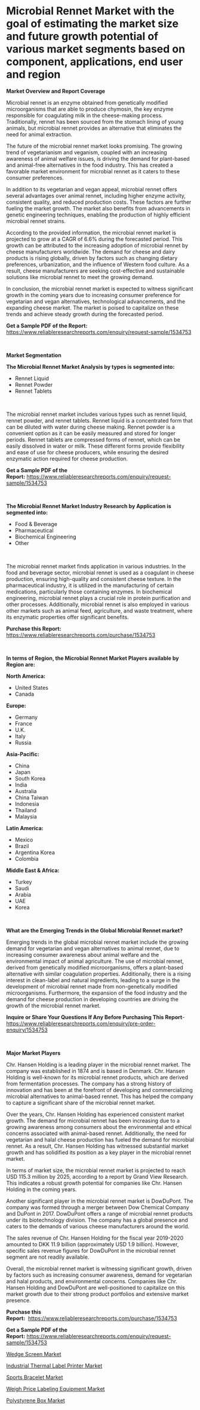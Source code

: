 <p><h1>Microbial Rennet Market with the goal of estimating the market size and future growth potential of various market segments based on component, applications, end user and region</h1></p><p><strong>Market Overview and Report Coverage</strong></p>
<p><p>Microbial rennet is an enzyme obtained from genetically modified microorganisms that are able to produce chymosin, the key enzyme responsible for coagulating milk in the cheese-making process. Traditionally, rennet has been sourced from the stomach lining of young animals, but microbial rennet provides an alternative that eliminates the need for animal extraction.</p><p>The future of the microbial rennet market looks promising. The growing trend of vegetarianism and veganism, coupled with an increasing awareness of animal welfare issues, is driving the demand for plant-based and animal-free alternatives in the food industry. This has created a favorable market environment for microbial rennet as it caters to these consumer preferences.</p><p>In addition to its vegetarian and vegan appeal, microbial rennet offers several advantages over animal rennet, including higher enzyme activity, consistent quality, and reduced production costs. These factors are further fueling the market growth. The market also benefits from advancements in genetic engineering techniques, enabling the production of highly efficient microbial rennet strains.</p><p>According to the provided information, the microbial rennet market is projected to grow at a CAGR of 6.6% during the forecasted period. This growth can be attributed to the increasing adoption of microbial rennet by cheese manufacturers worldwide. The demand for cheese and dairy products is rising globally, driven by factors such as changing dietary preferences, urbanization, and the influence of Western food culture. As a result, cheese manufacturers are seeking cost-effective and sustainable solutions like microbial rennet to meet the growing demand.</p><p>In conclusion, the microbial rennet market is expected to witness significant growth in the coming years due to increasing consumer preference for vegetarian and vegan alternatives, technological advancements, and the expanding cheese market. The market is poised to capitalize on these trends and achieve steady growth during the forecasted period.</p></p>
<p><strong>Get a Sample PDF of the Report:</strong> <a href="https://www.reliableresearchreports.com/enquiry/request-sample/1534753">https://www.reliableresearchreports.com/enquiry/request-sample/1534753</a></p>
<p>&nbsp;</p>
<p><strong>Market Segmentation</strong></p>
<p><strong>The Microbial Rennet Market Analysis by types is segmented into:</strong></p>
<p><ul><li>Rennet Liquid</li><li>Rennet Powder</li><li>Rennet Tablets</li></ul></p>
<p>&nbsp;</p>
<p><p>The microbial rennet market includes various types such as rennet liquid, rennet powder, and rennet tablets. Rennet liquid is a concentrated form that can be diluted with water during cheese making. Rennet powder is a convenient option as it can be easily measured and stored for longer periods. Rennet tablets are compressed forms of rennet, which can be easily dissolved in water or milk. These different forms provide flexibility and ease of use for cheese producers, while ensuring the desired enzymatic action required for cheese production.</p></p>
<p><strong>Get a Sample PDF of the Report:</strong>&nbsp;<a href="https://www.reliableresearchreports.com/enquiry/request-sample/1534753">https://www.reliableresearchreports.com/enquiry/request-sample/1534753</a></p>
<p>&nbsp;</p>
<p><strong>The Microbial Rennet Market Industry Research by Application is segmented into:</strong></p>
<p><ul><li>Food & Beverage</li><li>Pharmaceutical</li><li>Biochemical Engineering</li><li>Other</li></ul></p>
<p>&nbsp;</p>
<p><p>The microbial rennet market finds application in various industries. In the food and beverage sector, microbial rennet is used as a coagulant in cheese production, ensuring high-quality and consistent cheese texture. In the pharmaceutical industry, it is utilized in the manufacturing of certain medications, particularly those containing enzymes. In biochemical engineering, microbial rennet plays a crucial role in protein purification and other processes. Additionally, microbial rennet is also employed in various other markets such as animal feed, agriculture, and waste treatment, where its enzymatic properties offer significant benefits.</p></p>
<p><strong>Purchase this Report:</strong>&nbsp; <a href="https://www.reliableresearchreports.com/purchase/1534753">https://www.reliableresearchreports.com/purchase/1534753</a></p>
<p>&nbsp;</p>
<p><strong>In terms of Region, the Microbial Rennet Market Players available by Region are:</strong></p>
<p>
    <p> <strong> North America: </strong>
        <ul>
            <li>United States</li>
            <li>Canada</li>
        </ul>
        </p> 
    <p> <strong> Europe: </strong>
        <ul>
            <li>Germany</li>
            <li>France</li>
            <li>U.K.</li>
            <li>Italy</li>
            <li>Russia</li>
        </ul>
        </p> 
    <p> <strong> Asia-Pacific: </strong>
        <ul>
            <li>China</li>
            <li>Japan</li>
            <li>South Korea</li>
            <li>India</li>
            <li>Australia</li>
            <li>China Taiwan</li>
            <li>Indonesia</li>
            <li>Thailand</li>
            <li>Malaysia</li>
        </ul>
        </p> 
    <p> <strong> Latin America: </strong>
        <ul>
            <li>Mexico</li>
            <li>Brazil</li>
            <li>Argentina Korea</li>
            <li>Colombia</li>
        </ul>
        </p> 
    <p> <strong> Middle East & Africa: </strong>
        <ul>
            <li>Turkey</li>
            <li>Saudi</li>
            <li>Arabia</li>
            <li>UAE</li>
            <li>Korea</li>
        </ul>
    </p>
    </p>
<p>&nbsp;</p>
<p><strong>What are the Emerging Trends in the Global Microbial Rennet market?</strong></p>
<p><p>Emerging trends in the global microbial rennet market include the growing demand for vegetarian and vegan alternatives to animal rennet, due to increasing consumer awareness about animal welfare and the environmental impact of animal agriculture. The use of microbial rennet, derived from genetically modified microorganisms, offers a plant-based alternative with similar coagulation properties. Additionally, there is a rising interest in clean-label and natural ingredients, leading to a surge in the development of microbial rennet made from non-genetically modified microorganisms. Furthermore, the expansion of the food industry and the demand for cheese production in developing countries are driving the growth of the microbial rennet market.</p></p>
<p><strong>Inquire or Share Your Questions If Any Before Purchasing This Report</strong>- <a href="https://www.reliableresearchreports.com/enquiry/pre-order-enquiry/1534753">https://www.reliableresearchreports.com/enquiry/pre-order-enquiry/1534753</a></p>
<p>&nbsp;</p>
<p><strong>Major Market Players</strong></p>
<p><p>Chr. Hansen Holding is a leading player in the microbial rennet market. The company was established in 1874 and is based in Denmark. Chr. Hansen Holding is well-known for its microbial rennet products, which are derived from fermentation processes. The company has a strong history of innovation and has been at the forefront of developing and commercializing microbial alternatives to animal-based rennet. This has helped the company to capture a significant share of the microbial rennet market.</p><p>Over the years, Chr. Hansen Holding has experienced consistent market growth. The demand for microbial rennet has been increasing due to a growing awareness among consumers about the environmental and ethical concerns associated with animal-based rennet. Additionally, the need for vegetarian and halal cheese production has fueled the demand for microbial rennet. As a result, Chr. Hansen Holding has witnessed substantial market growth and has solidified its position as a key player in the microbial rennet market.</p><p>In terms of market size, the microbial rennet market is projected to reach USD 115.3 million by 2025, according to a report by Grand View Research. This indicates a robust growth potential for companies like Chr. Hansen Holding in the coming years.</p><p>Another significant player in the microbial rennet market is DowDuPont. The company was formed through a merger between Dow Chemical Company and DuPont in 2017. DowDuPont offers a range of microbial rennet products under its biotechnology division. The company has a global presence and caters to the demands of various cheese manufacturers around the world.</p><p>The sales revenue of Chr. Hansen Holding for the fiscal year 2019-2020 amounted to DKK 11.9 billion (approximately USD 1.9 billion). However, specific sales revenue figures for DowDuPont in the microbial rennet segment are not readily available.</p><p>Overall, the microbial rennet market is witnessing significant growth, driven by factors such as increasing consumer awareness, demand for vegetarian and halal products, and environmental concerns. Companies like Chr. Hansen Holding and DowDuPont are well-positioned to capitalize on this market growth due to their strong product portfolios and extensive market presence.</p></p>
<p><strong>Purchase this Report:</strong>&nbsp;&nbsp;<a href="https://www.reliableresearchreports.com/purchase/1534753">https://www.reliableresearchreports.com/purchase/1534753</a></p>
<p></p>
<p><strong>Get a Sample PDF of the Report:</strong>&nbsp;<a href="https://www.reliableresearchreports.com/enquiry/request-sample/1534753">https://www.reliableresearchreports.com/enquiry/request-sample/1534753</a></p>
<p><p><a href="https://medium.com/@queenlittle95/wedge-screen-market-comprehensive-assessment-by-type-application-and-geography-0b8a6aa6b9d4">Wedge Screen Market</a></p><p><a href="https://medium.com/@christianhunter987/analyzing-industrial-thermal-label-printer-market-global-industry-perspective-and-forecast-2023-b999169ea313">Industrial Thermal Label Printer Market</a></p><p><a href="https://medium.com/@serenaframi/sports-bracelet-market-exploring-market-share-market-trends-and-future-growth-fbeb7f71e437">Sports Bracelet Market</a></p><p><a href="https://medium.com/@pauladams6h/weigh-price-labeling-equipment-market-analysis-its-cagr-market-segmentation-and-global-industry-621fe7256e47">Weigh Price Labeling Equipment Market</a></p><p><a href="https://medium.com/@joshuahintz2023/polystyrene-box-market-size-reveals-the-best-marketing-channels-in-global-industry-f9bf7128df9e">Polystyrene Box Market</a></p></p>